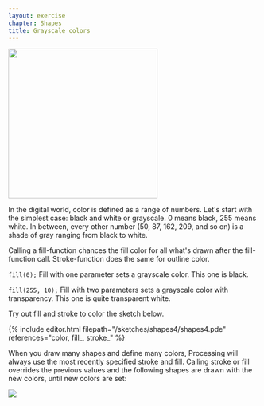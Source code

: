 ```yaml
---
layout: exercise
chapter: Shapes
title: Grayscale colors
---
```


<img src="{{site.baseurl}}/img/grayscale.png" width="300px">

In the digital world, color is defined as a range of numbers. Let's start with the simplest case: black and white or grayscale. 0 means black, 255 means white. In between, every other number (50, 87, 162, 209, and so on) is a shade of gray ranging from black to white.

Calling a fill-function chances the fill color for all what's drawn after the fill-function call. Stroke-function does the same for outline color.

<code>fill(0);</code> Fill with one parameter sets a grayscale color. This one is black.

<code>fill(255, 10);</code> Fill with two parameters sets a grayscale color with transparency. This one is quite transparent white.

Try out fill and stroke to color the sketch below.


{% include editor.html filepath="/sketches/shapes4/shapes4.pde" references="color, fill_, stroke_" %}

When you draw many shapes and define many colors, Processing will always use the most recently specified stroke and fill. Calling stroke or fill overrides the previous values and the following shapes are drawn with the new colors, until new colors are set:

<img src="{{site.baseurl}}/img/colors_and_order.png">